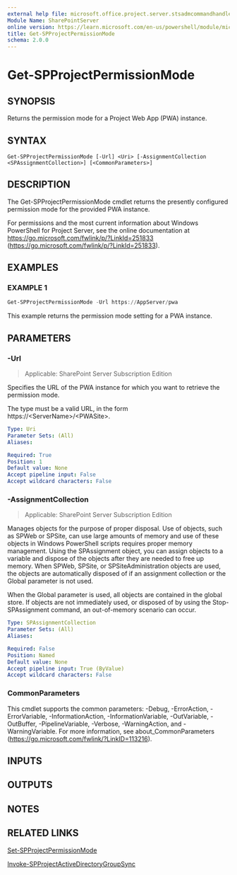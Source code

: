 ```yaml
---
external help file: microsoft.office.project.server.stsadmcommandhandler.dll-help.xml
Module Name: SharePointServer
online version: https://learn.microsoft.com/en-us/powershell/module/microsoft.sharepoint.powershell/get-spprojectpermissionmode
title: Get-SPProjectPermissionMode
schema: 2.0.0
---
```


# Get-SPProjectPermissionMode

## SYNOPSIS
Returns the permission mode for a Project Web App (PWA) instance.

## SYNTAX

```
Get-SPProjectPermissionMode [-Url] <Uri> [-AssignmentCollection <SPAssignmentCollection>] [<CommonParameters>]
```

## DESCRIPTION
The Get-SPProjectPermissionMode cmdlet returns the presently configured permission mode for the provided PWA instance.

For permissions and the most current information about Windows PowerShell for Project Server, see the online documentation at https://go.microsoft.com/fwlink/p/?LinkId=251833 (https://go.microsoft.com/fwlink/p/?LinkId=251833).

## EXAMPLES

### EXAMPLE 1
```powershell
Get-SPProjectPermissionMode -Url https://AppServer/pwa
```

This example returns the permission mode setting for a PWA instance.

## PARAMETERS

### -Url

> Applicable: SharePoint Server Subscription Edition

Specifies the URL of the PWA instance for which you want to retrieve the permission mode.

The type must be a valid URL, in the form https://\<ServerName\>/\<PWASite\>.

```yaml
Type: Uri
Parameter Sets: (All)
Aliases:

Required: True
Position: 1
Default value: None
Accept pipeline input: False
Accept wildcard characters: False
```

### -AssignmentCollection

> Applicable: SharePoint Server Subscription Edition

Manages objects for the purpose of proper disposal.
Use of objects, such as SPWeb or SPSite, can use large amounts of memory and use of these objects in Windows PowerShell scripts requires proper memory management.
Using the SPAssignment object, you can assign objects to a variable and dispose of the objects after they are needed to free up memory.
When SPWeb, SPSite, or SPSiteAdministration objects are used, the objects are automatically disposed of if an assignment collection or the Global parameter is not used.

When the Global parameter is used, all objects are contained in the global store.
If objects are not immediately used, or disposed of by using the Stop-SPAssignment command, an out-of-memory scenario can occur.

```yaml
Type: SPAssignmentCollection
Parameter Sets: (All)
Aliases:

Required: False
Position: Named
Default value: None
Accept pipeline input: True (ByValue)
Accept wildcard characters: False
```

### CommonParameters
This cmdlet supports the common parameters: -Debug, -ErrorAction, -ErrorVariable, -InformationAction, -InformationVariable, -OutVariable, -OutBuffer, -PipelineVariable, -Verbose, -WarningAction, and -WarningVariable. For more information, see about_CommonParameters (https://go.microsoft.com/fwlink/?LinkID=113216).

## INPUTS

## OUTPUTS

## NOTES

## RELATED LINKS

[Set-SPProjectPermissionMode](Set-SPProjectPermissionMode.md)

[Invoke-SPProjectActiveDirectoryGroupSync](Invoke-SPProjectActiveDirectoryGroupSync.md)
